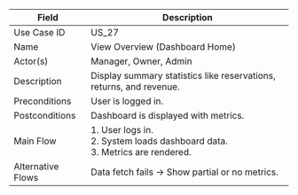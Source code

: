 | Field             | Description                                                                         |
| ----------------- | ----------------------------------------------------------------------------------- |
| Use Case ID       | US_27                                                                               |
| Name              | View Overview (Dashboard Home)                                                      |
| Actor(s)          | Manager, Owner, Admin                                                               |
| Description       | Display summary statistics like reservations, returns, and revenue.                 |
| Preconditions     | User is logged in.                                                                  |
| Postconditions    | Dashboard is displayed with metrics.                                                |
| Main Flow         | 1. User logs in. <br> 2. System loads dashboard data. <br> 3. Metrics are rendered. |
| Alternative Flows | Data fetch fails → Show partial or no metrics.                                      |
